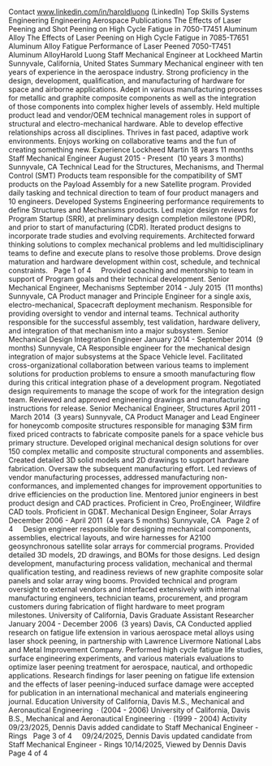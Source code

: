 Contact
www.linkedin.com/in/haroldluong
(LinkedIn)
Top Skills
Systems Engineering
Engineering
Aerospace
Publications
The Effects of Laser Peening and
Shot Peening on High Cycle Fatigue
in 7050-T7451 Aluminum Alloy
The Effects of Laser Peening on
High Cycle Fatigue in 7085-T7651
Aluminum Alloy
Fatigue Performance of Laser
Peened 7050-T7451 Aluminum AlloyHarold Luong
Staff Mechanical Engineer at Lockheed Martin
Sunnyvale, California, United States
Summary
Mechanical engineer with ten years of experience in the aerospace
industry. Strong proficiency in the design, development, qualification,
and manufacturing of hardware for space and airborne applications.
Adept in various manufacturing processes for metallic and
graphite composite components as well as the integration of those
components into complex higher levels of assembly.
Held multiple product lead and vendor/OEM technical management
roles in support of structural and electro-mechanical hardware. Able
to develop effective relationships across all disciplines. Thrives
in fast paced, adaptive work environments. Enjoys working on
collaborative teams and the fun of creating something new.
Experience
Lockheed Martin
18 years 11 months
Staff Mechanical Engineer
August 2015 - Present  (10 years 3 months)
Sunnyvale, CA
Technical Lead for the Structures, Mechanisms, and Thermal Control (SMT)
Products team responsible for the compatibility of SMT products on the
Payload Assembly for a new Satellite program. Provided daily tasking and
technical direction to team of four product managers and 10 engineers.
Developed Systems Engineering performance requirements to define
Structures and Mechanisms products. Led major design reviews for Program
Startup (SRR), at preliminary design completion milestone (PDR), and prior
to start of manufacturing (CDR). Iterated product designs to incorporate trade
studies and evolving requirements. Architected forward thinking solutions
to complex mechanical problems and led multidisciplinary teams to define
and execute plans to resolve those problems. Drove design maturation and
hardware development within cost, schedule, and technical constraints.
  Page 1 of 4
   
Provided coaching and mentorship to team in support of Program goals and
their technical development.
Senior Mechanical Engineer, Mechanisms
September 2014 - July 2015  (11 months)
Sunnyvale, CA
Product manager and Principle Engineer for a single axis, electro-mechanical,
Spacecraft deployment mechanism. Responsible for providing oversight
to vendor and internal teams. Technical authority responsible for the
successful assembly, test validation, hardware delivery, and integration of that
mechanism into a major subsystem.
Senior Mechanical Design Integration Engineer
January 2014 - September 2014  (9 months)
Sunnyvale, CA
Responsible engineer for the mechanical design integration of major
subsystems at the Space Vehicle level. Facilitated cross-organizational
collaboration between various teams to implement solutions for production
problems to ensure a smooth manufacturing flow during this critical integration
phase of a development program. Negotiated design requirements to manage
the scope of work for the integration design team. Reviewed and approved
engineering drawings and manufacturing instructions for release.
Senior Mechanical Engineer, Structures
April 2011 - March 2014  (3 years)
Sunnyvale, CA
Product Manager and Lead Engineer for honeycomb composite structures
responsible for managing $3M firm fixed priced contracts to fabricate
composite panels for a space vehicle bus primary structure. Developed original
mechanical design solutions for over 150 complex metallic and composite
structural components and assemblies. Created detailed 3D solid models
and 2D drawings to support hardware fabrication. Oversaw the subsequent
manufacturing effort. Led reviews of vendor manufacturing processes,
addressed manufacturing non-conformances, and implemented changes
for improvement opportunities to drive efficiencies on the production line.
Mentored junior engineers in best product design and CAD practices.
Proficient in Creo, ProEngineer, Wildfire CAD tools. Proficient in GD&T. 
Mechanical Design Engineer, Solar Arrays
December 2006 - April 2011  (4 years 5 months)
Sunnyvale, CA
  Page 2 of 4
   
Design engineer responsible for designing mechanical components,
assemblies, electrical layouts, and wire harnesses for A2100 geosynchronous
satellite solar arrays for commercial programs. Provided detailed 3D models,
2D drawings, and BOMs for those designs.
Led design development, manufacturing process validation, mechanical and
thermal qualification testing, and readiness reviews of new graphite composite
solar panels and solar array wing booms. 
Provided technical and program oversight to external vendors and interfaced
extensively with internal manufacturing engineers, technician teams,
procurement, and program customers during fabrication of flight hardware to
meet program milestones.
University of California, Davis
Graduate Assistant Researcher
January 2004 - December 2006  (3 years)
Davis, CA
Conducted applied research on fatigue life extension in various aerospace
metal alloys using laser shock peening, in partnership with Lawrence
Livermore National Labs and Metal Improvement Company. Performed
high cycle fatigue life studies, surface engineering experiments, and various
materials evaluations to optimize laser peening treatment for aerospace,
nautical, and orthopedic applications. Research findings for laser peening on
fatigue life extension and the effects of laser peening-induced surface damage
were accepted for publication in an international mechanical and materials
engineering journal.
Education
University of California, Davis
M.S., Mechanical and Aeronautical Engineering  · (2004 - 2006)
University of California, Davis
B.S., Mechanical and Aeronautical Engineering  · (1999 - 2004)
Activity
09/23/2025, Dennis Davis added candidate to Staff Mechanical
Engineer - Rings
  Page 3 of 4
   
09/24/2025, Dennis Davis updated candidate from Staff Mechanical
Engineer - Rings
10/14/2025, Viewed by Dennis Davis
  Page 4 of 4